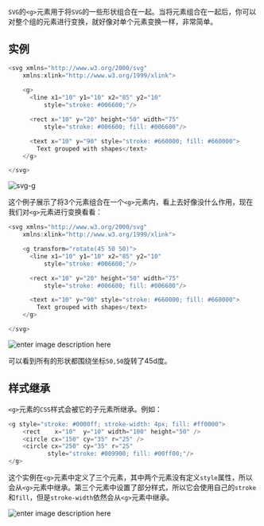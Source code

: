 `SVG`的`<g>`元素用于将`SVG`的一些形状组合在一起。当将元素组合在一起后，你可以对整个组的元素进行变换，就好像对单个元素变换一样，非常简单。

## 实例

```c
<svg xmlns="http://www.w3.org/2000/svg"
    xmlns:xlink="http://www.w3.org/1999/xlink">
    
    <g>
      <line x1="10" y1="10" x2="85" y2="10"
          style="stroke: #006600;"/>

      <rect x="10" y="20" height="50" width="75"
          style="stroke: #006600; fill: #006600"/>

      <text x="10" y="90" style="stroke: #660000; fill: #660000">
        Text grouped with shapes</text>
    </g>

</svg>
```

![svg-g][1]

这个例子展示了将3个元素组合在一个`<g>`元素内，看上去好像没什么作用，现在我们对`<g>`元素进行变换看看：

```c
<svg xmlns="http://www.w3.org/2000/svg"
    xmlns:xlink="http://www.w3.org/1999/xlink">

    <g transform="rotate(45 50 50)">
      <line x1="10" y1="10" x2="85" y2="10"
          style="stroke: #006600;"/>

      <rect x="10" y="20" height="50" width="75"
          style="stroke: #006600; fill: #006600"/>

      <text x="10" y="90" style="stroke: #660000; fill: #660000">
        Text grouped with shapes</text>
    </g>

</svg>
```

![enter image description here][2]

可以看到所有的形状都围绕坐标`50,50`旋转了45d度。

## 样式继承

`<g>`元素的`CSS`样式会被它的子元素所继承。例如：

```c
<g style="stroke: #0000ff; stroke-width: 4px; fill: #ff0000">
    <rect    x="10"  y="10" width="100" height="50" />
    <circle cx="150" cy="35" r="25" />
    <circle cx="250" cy="35" r="25"
           style="stroke: #009900; fill: #00ff00;"/>
</g>
```

这个实例在`<g>`元素中定义了三个元素，其中两个元素没有定义`style`属性，所以会从`<g>`元素中继承。第三个元素中设置了部分样式，所以它会使用自己的`stroke`和`fill`，但是`stroke-width`依然会从`<g>`元素中继承。

![enter image description here][3]




  [1]: http://cookfront.qiniudn.com/9f775d285d1cc32b44b62b7a7384845b.png
  [2]: http://cookfront.qiniudn.com/4d97a402361980da88bcc9b5e30f4202.png
  [3]: http://cookfront.qiniudn.com/aea019c64c2ca25c809373d507e91549.png